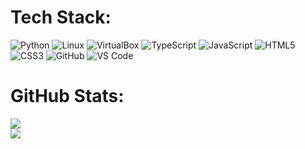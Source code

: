 # Tech Stack:
![Python](https://img.shields.io/badge/Python-3670A0?style=for-the-badge&logo=python&logoColor=ffdd54)  ![Linux](https://img.shields.io/badge/Linux-FCC624?style=for-the-badge&logo=linux&logoColor=black)  ![VirtualBox](https://img.shields.io/badge/VirtualBox-183A61?style=for-the-badge&logo=virtualbox&logoColor=white)  ![TypeScript](https://img.shields.io/badge/TypeScript-3178C6?style=for-the-badge&logo=typescript&logoColor=white)  ![JavaScript](https://img.shields.io/badge/JavaScript-323330?style=for-the-badge&logo=javascript&logoColor=F7DF1E) ![HTML5](https://img.shields.io/badge/HTML5-E34F26?style=for-the-badge&logo=html5&logoColor=white)![CSS3](https://img.shields.io/badge/CSS3-1572B6?style=for-the-badge&logo=css3&logoColor=white)  ![GitHub](https://img.shields.io/badge/GitHub-181717?style=for-the-badge&logo=github&logoColor=white)  ![VS Code](https://img.shields.io/badge/VS%20Code-0078D7?style=for-the-badge&logo=visual-studio-code&logoColor=white)  

# GitHub Stats:
![](https://nirzak-streak-stats.vercel.app/?user=Jasn57&theme=dark&hide_border=false)<br/>
![](https://github-readme-stats.vercel.app/api/top-langs/?username=Jasn57&theme=dark&hide_border=false&include_all_commits=false&count_private=false&layout=compact)

<!-- Proudly created with GPRM ( https://gprm.itsvg.in ) -->
